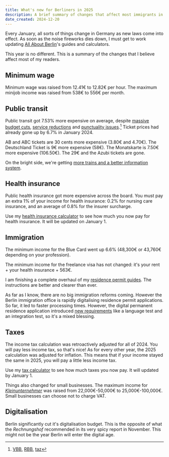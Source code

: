 ```yaml
---
title: What's new for Berliners in 2025
description: A brief summary of changes that affect most immigrants in Berlin.
date_created: 2024-12-20
---
```


Every January, all sorts of things change in Germany as new laws come into effect. As soon as the noise fireworks dies down, I must get to work updating [All About Berlin](https://allaboutberlin.com)'s guides and calculators.

This year is no different. This is a summary of the changes that I believe affect most of my readers.

## Minimum wage

Minimum wage was raised from 12.41€ to 12.82€ per hour. The maximum minijob income was raised from 538€ to 556€ per month.

## Public transit

Public transit got 7.53% more expensive on average, despite [massive budget cuts](https://berlin-haushalt25.nand.io/), [service reductions](https://www.rbb24.de/panorama/beitrag/2024/09/u-bahn-berlin-taktanpassung-bvg-fahrplan.html) and [punctuality issues](https://www.berliner-zeitung.de/mensch-metropole/bvg-verspaetungen-ausfaelle-erreichen-rekordwerte-li.2186326).[^1] Ticket prices had already gone up by 6.7% in January 2024.

AB and ABC tickets are 30 cents more expensive (3.80€ and 4.70€). The Deutschland Ticket is 9€ more expensive (58€). The Monatskarte is 7.50€ more expensive (106.50€). The 29€ and the Azubi tickets are gone.

On the bright side, we're getting [more trains and a better information system](https://entwicklungsstadt.de/modernisierung-im-nahverkehr-neue-u-bahn-waggons-der-bvg/).

## Health insurance

Public health insurance got more expensive across the board. You must pay an extra 1% of your income for health insurance: 0.2% for nursing care insurance, and an average of 0.8% for the insurer surcharge.

Use my [health insurance calculator](https://allaboutberlin.com/tools/health-insurance-calculator) to see how much you now pay for health insurance. It will be updated on January 1.

## Immigration

The minimum income for the Blue Card went up 6.6% (48,300€ or 43,760€ depending on your profession).

The minimum income for the freelance visa has not changed: it's your rent + your health insurance + 563€.

I am finishing a complete overhaul of my [residence permit guides](https://allaboutberlin.com/collections/immigration). The instructions are better and clearer than ever.

As far as I know, there are no big immigration reforms coming. However the Berlin immigration office is rapidly digitalising residence permit applications. So far, it led to faster processing times. However, the digital permanent residence application introduced [new requirements](https://old.reddit.com/r/berlin/comments/1hb05e2/permanent_residence_applications_are_now_digital/) like a language test and an integration test, so it's a mixed blessing.

## Taxes

The income tax calculation was retroactively adjusted for all of 2024. You will pay less income tax, so that's nice! As for every other year, the 2025 calculation was adjusted for inflation. This means that if your income stayed the same in 2025, you will pay a little less income tax.

Use my [tax calculator](https://allaboutberlin.com/tools/tax-calculator) to see how much taxes you now pay. It will updated by January 1.

Things also changed for small businesses. The maximum income for [*Kleinunternehmer*](https://allaboutberlin.com/guides/kleinunternehmer) was raised from 22,000€-50,000€ to 25,000€-100,000€. Small businesses can choose not to charge VAT.

## Digitalisation

Berlin significantly cut it's digitalisation budget. This is the opposite of what the *Rechnungshof* recommended in its very spicy report in November. This might not be the year Berlin will enter the digital age.

[^1]: [VBB](https://www.vbb.de/presse/neue-fahrpreise-im-vbb-zum-1-januar-2025/), [RBB](https://www.rbb24.de/politik/beitrag/2024/11/berlin-brandenburg-vbb-ticketpreise-fahrpreiserhoehung-zustimmung-aufsichtsrat.html), [taz](https://taz.de/Ausfaelle-bei-der-U-Bahn/!6040893/)